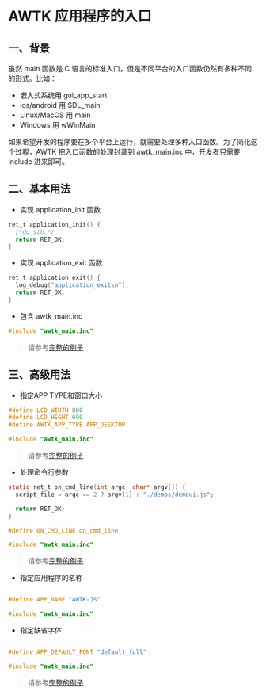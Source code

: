 # AWTK 应用程序的入口

## 一、背景

虽然 main 函数是 C 语言的标准入口，但是不同平台的入口函数仍然有多种不同的形式。比如：

* 嵌入式系统用 gui\_app\_start
* ios/android 用 SDL\_main
* Linux/MacOS 用 main
* Windows 用 wWinMain

如果希望开发的程序要在多个平台上运行，就需要处理多种入口函数。为了简化这个过程，AWTK 把入口函数的处理封装到 awtk_main.inc 中，开发者只需要 include 进来即可。

## 二、基本用法

* 实现 application_init 函数

```c
ret_t application_init() {
  /*do sth.*/
  return RET_OK;
}
```

* 实现 application_exit 函数

```c
ret_t application_exit() {
  log_debug("application_exit\n");
  return RET_OK;
}
```

* 包含 awtk_main.inc

```c
#include "awtk_main.inc"
```

> 请参考[完整的例子](https://github.com/zlgopen/awtk-c-demos/blob/master/demos/button.c)

## 三、高级用法

* 指定APP TYPE和窗口大小

```c
#define LCD_WIDTH 800
#define LCD_HEGHT 600
#define AWTK_APP_TYPE APP_DESKTOP

#include "awtk_main.inc"
```

> 请参考[完整的例子](https://github.com/zlgopen/awtk/blob/master/demos/demo_desktop.c)

* 处理命令行参数

```c
static ret_t on_cmd_line(int argc, char* argv[]) {
  script_file = argc == 2 ? argv[1] : "./demos/demoui.js";

  return RET_OK;
}

#define ON_CMD_LINE on_cmd_line

#include "awtk_main.inc"
```
> 请参考[完整的例子](https://github.com/zlgopen/awtk-jerryscript/blob/master/src/c/main.c)

* 指定应用程序的名称

```c

#define APP_NAME "AWTK-JS"

#include "awtk_main.inc"
```

* 指定缺省字体

```c

#define APP_DEFAULT_FONT "default_full"

#include "awtk_main.inc"
```

> 请参考[完整的例子](https://github.com/zlgopen/awtk-jerryscript/blob/master/src/c/main.c)
